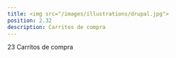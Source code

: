 ```yaml
---
title: <img src="/images/illustrations/drupal.jpg">
position: 2.32
description: Carritos de compra
---
```


23 Carritos de compra
